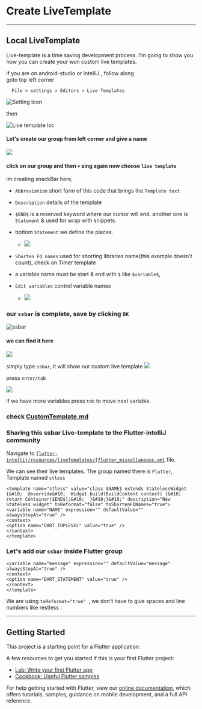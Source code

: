 # Create LiveTemplate

------

## Local LiveTemplate
Live-template is a time saving development process. 
I'm going to show you how you can create your won custom live templates.

if you are on android-studio or IntelliJ , follow along   
goto top left corner

``  File > settings > Editors > Live Templates`` 


![Setting Icon](screenShots/s1.png)  

then

![Live template loc](screenShots/s2.png)

#### Let's create our group from left corner and give a name 

![](screenShots/s3.png)

#### click on our group and then ``+`` sing again now choose ``live template``

im creating snackBar here,
 - ``Abbreviation`` short form of this code that brings the `Template text`
 - ``Description`` details of the template
 - ``$END$`` is a reserved keyword where our cursor will end. another one is `Statement` & used for wrap with snippets. 
 - bottom ``Statement`` we define the places.

   - ![](screenShots/statement.png)

 - ``Shorten FQ names`` used for shorting libraries name(this example doesn't count), check on Timer template
 

-  a variable name must be start & end with  ``$`` like `$variable$`, 
    
 - ``Edit variables`` control variable names
   
    - ![](screenShots/variable.png)
    
### our ``ssbar`` is complete, save by clicking ``OK`` 
![ssbar](screenShots/ssnackBar.png)

#### we can find it here 

![](screenShots/s4.png)


simply type ``ssbar``, it will show our custom live template 
![](screenShots/ssEditor.png)

press ``enter/tab``

![](screenShots/result.png)

if we have more variables press ``tab`` to move next variable. 

### check [CustomTemplate.md](CustomTemplate.md) 



### Sharing this ssbar Live-template to the  Flutter-intelliJ community

Navigate to [``flutter-intellij/resources/liveTemplates/[flutter_miscellaneous.xml``](https://github.com/flutter/flutter-intellij/blob/master/resources/liveTemplates/flutter_miscellaneous.xml) file. 


We can see their live templates.  The group named there is ``Flutter``, Template named ``stless``

```<templateSet group="Flutter">
<template name="stless" value="class $NAME$ extends StatelessWidget {&#10;  @override&#10;  Widget build(BuildContext context) {&#10;    return Container($END$);&#10;  }&#10;}&#10;" description="New Stateless widget" toReformat="false" toShortenFQNames="true">
<variable name="NAME" expression="" defaultValue="" alwaysStopAt="true" />
<context>
<option name="DART_TOPLEVEL" value="true" />
</context>
</template>
```


### Let's add our ``ssbar`` inside Flutter group
````<template name="ssbar" value="ScaffoldMessenger.of(context).showSnackBar(SnackBar(content: Text("$message$")));$EMD$" description="Create Text SnackBar widget" toReformat="true" toShortenFQNames="true">
<variable name="message" expression="" defaultValue="message" alwaysStopAt="true" />
<context>
<option name="DART_STATEMENT" value="true" />
</context>
</template>
````

We are using  ``toReformat="true" ``, we don't have to give spaces and line numbers like restless .

------------


## Getting Started

This project is a starting point for a Flutter application.

A few resources to get you started if this is your first Flutter project:

- [Lab: Write your first Flutter app](https://flutter.dev/docs/get-started/codelab)
- [Cookbook: Useful Flutter samples](https://flutter.dev/docs/cookbook)

For help getting started with Flutter, view our
[online documentation](https://flutter.dev/docs), which offers tutorials,
samples, guidance on mobile development, and a full API reference.
